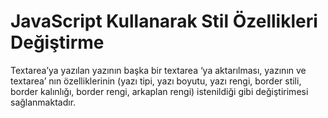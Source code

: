 # JavaScript Kullanarak Stil Özellikleri Değiştirme
 Textarea’ya yazılan yazının başka bir textarea ‘ya aktarılması, yazının ve textarea’ nın özelliklerinin (yazı tipi, yazı boyutu, yazı rengi, border stili, border kalınlığı, border rengi, arkaplan rengi) istenildiği gibi değiştirimesi sağlanmaktadır.
